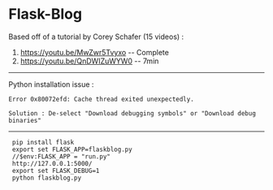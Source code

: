 # Flask-Blog

Based off of a tutorial by Corey Schafer (15 videos) :

1) https://youtu.be/MwZwr5Tvyxo -- Complete
2) https://youtu.be/QnDWIZuWYW0 -- 7min



----------------------------------------------------------------------
Python installation issue :

	Error 0x80072efd: Cache thread exited unexpectedly.

	Solution : De-select "Download debugging symbols" or "Download debug binaries"

----------------------------------------------------------------------

	 pip install flask
	 export set FLASK_APP=flaskblog.py
     //$env:FLASK_APP = "run.py"
     http://127.0.0.1:5000/
     export set FLASK_DEBUG=1
     python flaskblog.py
